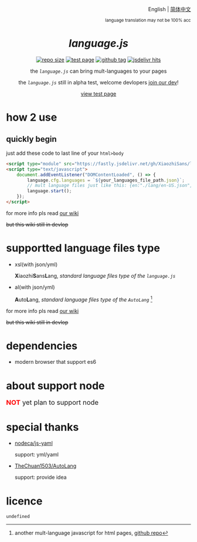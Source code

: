 <div align="right">

English | [简体中文](./README-zh.md)

<sup>language translation may not be 100% acc</sup>

</div>

<div align="center">

# *language.js*

[![repo size](https://img.shields.io/github/repo-size/XiaozhiSans/languagejs?style=flat-square&color=hotpink&labelColor=black&logoColor=hotpink&logo=github)](#languagejs)
[![test page](https://img.shields.io/github/actions/workflow/status/XiaozhiSans/languagejs/deploy-test-pages.yml?style=flat-square&color=yellow&label=test%20page&labelColor=black&logoColor=%23eeeeac&logo=github )](https://xsawa.dev.tc/languagejs/)
[![github tag](https://img.shields.io/github/v/tag/XiaozhiSans/languagejs?style=flat-square&color=hotpink&labelColor=black&logo=github )](https://github.com/XiaozhiSans/languagejs/tags)
[![jsdelivr hits](https://img.shields.io/jsdelivr/gh/hm/XiaozhiSans/languagejs?style=flat-square&color=orange&labelColor=black&logoColor=orange&logo=jsdelivr )](https://www.jsdelivr.com/package/gh/XiaozhiSans/languagejs)

the *`language.js`* can bring mult-languages to your pages

the *`language.js`* still in alpha test, welcome devlopers [join our dev](https://github.com/XiaozhiSans/fork)!

[view test page](https://xsawa.dev.tc/languagejs/)

</div>

# how 2 use

## quickly begin

just add these code to last line of your `html>body`

```html
<script type="module" src="https://fastly.jsdelivr.net/gh/XiaozhiSans/languagejs/main.init.min.js"></script>
<script type="text/javascript">
	document.addEventListener("DOMContentLoaded", () => {
		language.cfg.languages = `${your_languages_file_path.json}`;
		// mult language files just like this: {en:"./lang/en-US.json",zh:"./lang/zh-CN.json"};
		language.start();
	});
</script>
```

for more info pls read [our wiki](https://github.com/XiaozhiSans/languagejs/wiki)

~~but this wiki still in devlop~~

# supportted language files type

- xsl(with json/yml)

  **X**iaozhi**S**ans**L**ang, *standard language files type of the `language.js`*
- al(with json/yml)

  **A**uto**L**ang, *standard language files type of the `AutoLang`* [^whatIsAl]

for more info pls read [our wiki](https://github.com/XiaozhiSans/languagejs/wiki)

~~but this wiki still in devlop~~

# dependencies

- modern browser that support es6

# about support node

<font size=4><font color=red>**NOT**</font> yet plan to support node</font>

# special thanks

- [nodeca/js-yaml](https://github.com/nodeca/js-yaml)

  support: yml/yaml
- [TheChuan1503/AutoLang](https://github.com/TheChuan1503/AutoLang/)

  support: provide idea

# licence

`undefined`


[^whatIsAl]: another mult-language javascript for html pages, [github repo](https://github.com/TheChuan1503/AutoLang/)

